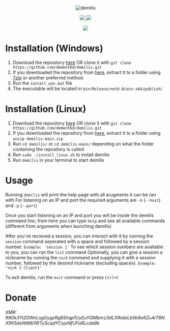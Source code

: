 <p align="center">

  <img src="https://user-images.githubusercontent.com/93228501/153415769-1223225e-578e-4b3e-93bc-8b27614eb209.png" alt="demilis"/>
</p>
<p align="center">
  <a href="https://github.com/dement6d/demilis/releases/download/v1.0.0/demilis_linux-x86-64">
    <img src="https://img.shields.io/badge/linux-v1.0.0-%23bf1919?style=flat-square"/>
  </a>
  <a href="https://github.com/dement6d/demilis/releases/download/v1.0.0/demilis_win-x86-64.exe">
    <img src="https://img.shields.io/badge/windows-v1.0.0-%23bf1919?style=flat-square"/>
  </a>
</p>
<p align="center">
  <a href="https://github.com/dement6d/demilis/releases/download/v1.0.0/sha256sums.txt">
    <img src="https://img.shields.io/badge/sha256sums-%23bf1919?style=flat-square"/>
  </a>
</p>

# Installation (Windows)
1. Download the repository [here](https://github.com/dement6d/demilis/archive/refs/heads/main.zip) OR clone it with `git clone https://github.com/dement6d/demilis.git`
2. If you downloaded the repository from [here](https://github.com/dement6d/demilis/archive/refs/heads/main.zip), extract it to a folder using [7zip](https://sourceforge.net/projects/sevenzip/files/7-Zip/) or another preferred method
3. Run the `install_win.bat` file
4. The executable will be located in `bin/Release/net6.0/win-x64/publish/`

# Installation (Linux)
1. Download the repository [here](https://github.com/dement6d/demilis/archive/refs/heads/main.zip) OR clone it with `git clone https://github.com/dement6d/demilis.git`
2. If you downloaded the repository from [here](https://github.com/dement6d/demilis/archive/refs/heads/main.zip), extract it to a folder using `unzip demilis-main.zip`
3. Run `cd demilis/` or `cd demilis-main/` depending on what the folder containing the repository is called
4. Run `sudo ./install_linux.sh` to install demilis
5. Run `demilis` in your terminal to start demilis

# Usage
Running `demilis` will print the help page with all arugments it can be ran with
For listening on an IP and port the required arguments are `-h` (`--host`) and `-p` (`--port`)

Once you start listening on an IP and port you will be inside the demilis command line, from here you can type `help` and see all available commands (different from arguments when launching demilis)

After you've recieved a session, you can interact with it by running the `session` command seperated with a space and followed by a session number. `Example: 'session 1'`
To see which session numbers are available to you, you can run the `list` command
Optionally, you can give a session a nickname by running the `nick` command and supplying it with a session number, followed by the desired nickname (excluding spaces). `Example: 'nick 1 Client1'` 

To exit demilis, run the `exit` command or press `Ctrl+C`

# Donate
###### XMR: 89Gk3YiZGWnLsgGygzRg8Shqp1UyEuYGMbnrz3dLX9isbiLb5b8e6Zu4rT6NX5K5dsNtMb1WTyScqdYCsjxNfUFaRLcdeBk
